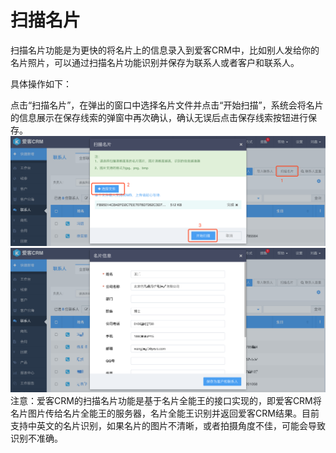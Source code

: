 # 扫描名片

扫描名片功能是为更快的将名片上的信息录入到爱客CRM中，比如别人发给你的名片照片，可以通过扫描名片功能识别并保存为联系人或者客户和联系人。

具体操作如下：

点击“扫描名片”，在弹出的窗口中选择名片文件并点击“开始扫描”，系统会将名片的信息展示在保存线索的弹窗中再次确认，确认无误后点击保存线索按钮进行保存。![](/assets/联系人扫描名片01.png)![](/assets/联系人扫描名片02.png)注意：爱客CRM的扫描名片功能是基于名片全能王的接口实现的，即爱客CRM将名片图片传给名片全能王的服务器，名片全能王识别并返回爱客CRM结果。目前支持中英文的名片识别，如果名片的图片不清晰，或者拍摄角度不佳，可能会导致识别不准确。

